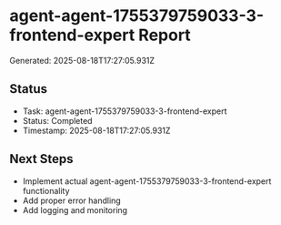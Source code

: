 # agent-agent-1755379759033-3-frontend-expert Report

Generated: 2025-08-18T17:27:05.931Z

## Status
- Task: agent-agent-1755379759033-3-frontend-expert
- Status: Completed
- Timestamp: 2025-08-18T17:27:05.931Z

## Next Steps
- Implement actual agent-agent-1755379759033-3-frontend-expert functionality
- Add proper error handling
- Add logging and monitoring

